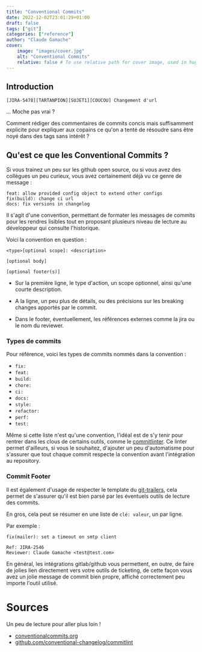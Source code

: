 ```yaml
---
title: "Conventional Commits"
date: 2022-12-02T23:01:29+01:00
draft: false
tags: ["git"]
categories: ["reference"]
author: "Claude Gamache"
cover:
    image: "images/cover.jpg"
    alt: "Conventional Commits"
    relative: false # To use relative path for cover image, used in hugo Page-bundles
---
```


## Introduction

```text
[JIRA-5478][TARTANPION][SUJET1][COUCOU] Changement d'url
```

... Moche pas vrai ?

Comment rédiger des commentaires de commits concis mais suffisamment explicite pour expliquer aux copains ce qu'on a
tenté de résoudre sans être noyé dans des tags sans intérêt ?

## Qu'est ce que les Conventional Commits ?

Si vous trainez un peu sur les github open source, ou si vous avez des collègues un peu curieux, vous avez certainement
déjà vu ce genre de message :

```text
feat: allow provided config object to extend other configs
fix(build): change ci url
docs: fix versions in changelog
```

Il s'agit d'une convention, permettant de formater les messages de commits pour les rendres lisibles tout en proposant
plusieurs niveau de lecture au développeur qui consulte l'historique.

Voici la convention en question :

```text
<type>[optional scope]: <description>

[optional body]

[optional footer(s)]
```

- Sur la première ligne, le type d'action, un scope optionnel, ainsi qu'une courte description.

- A la ligne, un peu plus de détails, ou des précisions sur les breaking changes apportés par le commit.

- Dans le footer, éventuellement, les références externes comme la jira ou le nom du reviewer.

### Types de commits

Pour référence, voici les types de commits nommés dans la convention :

- `fix:`
- `feat:`
- `build:`
- `chore:`
- `ci:`
- `docs:`
- `style:`
- `refactor:`
- `perf:`
- `test:`

Même si cette liste n'est qu'une convention, l'idéal est de s'y tenir pour rentrer dans les clous de certains outils,
comme le
[commitlinter](https://github.com/conventional-changelog/commitlint/tree/master/%40commitlint/config-conventional). Ce
linter
permet d'ailleurs, si vous le souhaitez, d'ajouter un peu d'automatisme pour s'assurer que tout chaque commit respecte
la convention
avant l'intégration au repository.

### Commit Footer

Il est également d'usage de respecter le template du [git-trailers](https://git-scm.com/docs/git-interpret-trailers),
cela permet de s'assurer
qu'il est bien parsé par les éventuels outils de lecture des commits.

En gros, cela peut se résumer en une liste de `clé: valeur`, un par ligne.

Par exemple :

```text
fix(mailer): set a timeout on smtp client

Ref: JIRA-2546
Reviewer: Claude Gamache <test@test.com>
```

En général, les intégrations gitlab/github vous permettent, en outre, de faire de jolies lien directement vers votre
outils
de ticketing, de cette façon vous avez un jolie message de commit bien propre, affiché correctement peu importe
l'outil utilisé.

# Sources

Un peu de lecture pour aller plus loin !

- [conventionalcommits.org](https://www.conventionalcommits.org/)
- [github.com/conventional-changelog/commitlint](https://github.com/conventional-changelog/commitlint/tree/master/%40commitlint/config-conventional)